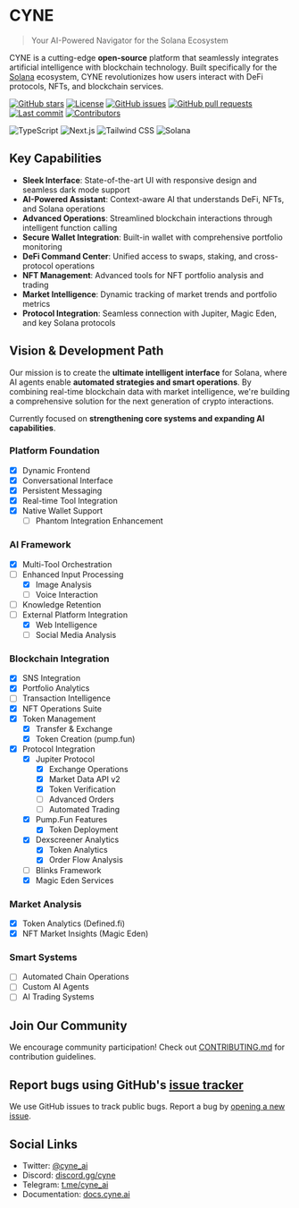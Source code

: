 # CYNE

> Your AI-Powered Navigator for the Solana Ecosystem

CYNE is a cutting-edge **open-source** platform that seamlessly integrates artificial intelligence with blockchain technology. Built specifically for the [Solana](https://solana.com/) ecosystem, CYNE revolutionizes how users interact with DeFi protocols, NFTs, and blockchain services.

[![GitHub stars](https://img.shields.io/github/stars/CYNEapp/cyne-app?style=flat-square)](https://github.com/CYNEapp/cyne-app/stargazers)
[![License](https://img.shields.io/badge/license-MIT-blue?style=flat-square)](https://github.com/CYNEapp/cyne-app/blob/main/LICENSE)
[![GitHub issues](https://img.shields.io/github/issues/CYNEapp/cyne-app?style=flat-square)](https://github.com/CYNEapp/cyne-app/issues)
[![GitHub pull requests](https://img.shields.io/github/issues-pr/CYNEapp/cyne-app?style=flat-square)](https://github.com/CYNEapp/cyne-app/pulls)
[![Last commit](https://img.shields.io/github/last-commit/CYNEapp/cyne-app?style=flat-square)](https://github.com/CYNEapp/cyne-app/commits/main)
[![Contributors](https://img.shields.io/github/contributors/CYNEapp/cyne-app?style=flat-square)](https://github.com/CYNEapp/cyne-app/graphs/contributors)

![TypeScript](https://img.shields.io/badge/TypeScript-3178C6?style=flat-square&logo=typescript&logoColor=white)
![Next.js](https://img.shields.io/badge/Next.js-000000?style=flat-square&logo=next.js&logoColor=white)
![Tailwind CSS](https://img.shields.io/badge/Tailwind_CSS-38B2AC?style=flat-square&logo=tailwind-css&logoColor=white)
![Solana](https://img.shields.io/badge/Solana-14F195?style=flat-square&logo=solana&logoColor=white&color=black)


## Key Capabilities

- **Sleek Interface**: State-of-the-art UI with responsive design and seamless dark mode support
- **AI-Powered Assistant**: Context-aware AI that understands DeFi, NFTs, and Solana operations
- **Advanced Operations**: Streamlined blockchain interactions through intelligent function calling
- **Secure Wallet Integration**: Built-in wallet with comprehensive portfolio monitoring
- **DeFi Command Center**: Unified access to swaps, staking, and cross-protocol operations
- **NFT Management**: Advanced tools for NFT portfolio analysis and trading
- **Market Intelligence**: Dynamic tracking of market trends and portfolio metrics
- **Protocol Integration**: Seamless connection with Jupiter, Magic Eden, and key Solana protocols

## Vision & Development Path

Our mission is to create the **ultimate intelligent interface** for Solana, where AI agents enable **automated strategies and smart operations**. By combining real-time blockchain data with market intelligence, we're building a comprehensive solution for the next generation of crypto interactions.

Currently focused on **strengthening core systems and expanding AI capabilities**.

### Platform Foundation

- [x] Dynamic Frontend
- [x] Conversational Interface
- [x] Persistent Messaging
- [x] Real-time Tool Integration
- [x] Native Wallet Support
  - [ ] Phantom Integration Enhancement

### AI Framework

- [x] Multi-Tool Orchestration
- [ ] Enhanced Input Processing
  - [x] Image Analysis
  - [ ] Voice Interaction
- [ ] Knowledge Retention
- [ ] External Platform Integration
  - [x] Web Intelligence
  - [ ] Social Media Analysis

### Blockchain Integration

- [x] SNS Integration
- [x] Portfolio Analytics
- [ ] Transaction Intelligence
- [x] NFT Operations Suite
- [x] Token Management
  - [x] Transfer & Exchange
  - [x] Token Creation (pump.fun)
- [x] Protocol Integration
  - [x] Jupiter Protocol
    - [x] Exchange Operations
    - [x] Market Data API v2
    - [x] Token Verification
    - [ ] Advanced Orders
    - [ ] Automated Trading
  - [x] Pump.Fun Features
    - [x] Token Deployment
  - [x] Dexscreener Analytics
    - [x] Token Analytics
    - [x] Order Flow Analysis
  - [ ] Blinks Framework
  - [x] Magic Eden Services

### Market Analysis

- [x] Token Analytics (Defined.fi)
- [x] NFT Market Insights (Magic Eden)

### Smart Systems

- [ ] Automated Chain Operations
- [ ] Custom AI Agents
- [ ] AI Trading Systems

## Join Our Community

We encourage community participation! Check out [CONTRIBUTING.md](CONTRIBUTING.md) for contribution guidelines.

## Report bugs using GitHub's [issue tracker](https://github.com/CYNEapp/cyne-app/issues)

We use GitHub issues to track public bugs. Report a bug by [opening a new issue](https://github.com/CYNEapp/cyne-app/issues/new).

## Social Links
- Twitter: [@cyne_ai](https://twitter.com/cyne_ai)
- Discord: [discord.gg/cyne](https://discord.gg/cyne)
- Telegram: [t.me/cyne_ai](https://t.me/cyne_ai)
- Documentation: [docs.cyne.ai](https://docs.cyne.ai)